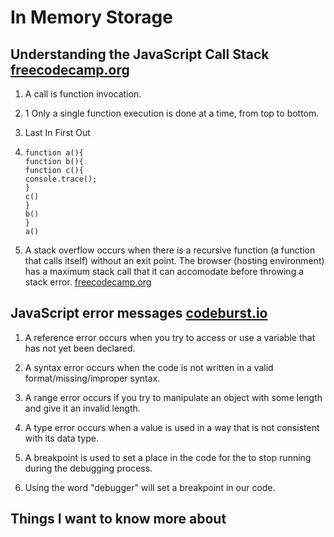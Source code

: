 # In Memory Storage  

## Understanding the JavaScript Call Stack [freecodecamp.org](https://www.freecodecamp.org/news/understanding-the-javascript-call-stack-861e41ae61d4)  

1. A call is function invocation.  

2. 1 Only a single function execution is done at a time, from top to bottom.

3. Last In First Out

4. `function a(){`  
    `function b(){`  
      `function c(){`  
        `console.trace();`  
      `}`  
      `c()`  
    `}`  
    `b()`  
  `}`  
  `a()`  
5. A stack overflow occurs when there is a recursive function (a function that calls itself) without an exit point. The browser (hosting environment) has a maximum stack call that it can accomodate before throwing a stack error. [freecodecamp.org](https://www.freecodecamp.org/news/understanding-the-javascript-call-stack-861e41ae61d4)  

## JavaScript error messages [codeburst.io](https://codeburst.io/javascript-error-messages-debugging-d23f84f0ae7c)  

1. A reference error occurs when you try to access or use a variable that has not yet been declared.  

2. A syntax error occurs when the code is not written in a valid format/missing/improper syntax.  

3. A range error occurs if you try to manipulate an object with some length and give it an invalid length.  

4. A type error occurs when a value is used in a way that is not consistent with its data type.  

5. A breakpoint is used to set a place in the code for the to stop running during the debugging process.  

6. Using the word "debugger" will set a breakpoint in our code.  

## Things I want to know more about  
